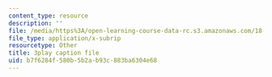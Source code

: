 ```yaml
---
content_type: resource
description: ''
file: /media/https%3A/open-learning-course-data-rc.s3.amazonaws.com/18-06-linear-algebra-spring-2010/b7f6284f580b5b2ab93c883ba6304e68_0h43aV4aH7I.vtt
file_type: application/x-subrip
resourcetype: Other
title: 3play caption file
uid: b7f6284f-580b-5b2a-b93c-883ba6304e68
---
```

